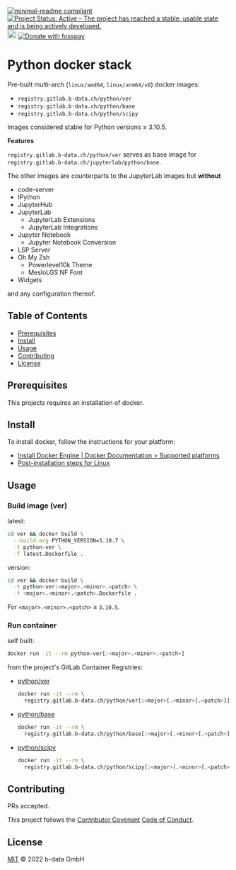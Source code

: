 [![minimal-readme compliant](https://img.shields.io/badge/readme%20style-minimal-brightgreen.svg)](https://github.com/RichardLitt/standard-readme/blob/master/example-readmes/minimal-readme.md) [![Project Status: Active – The project has reached a stable, usable state and is being actively developed.](https://www.repostatus.org/badges/latest/active.svg)](https://www.repostatus.org/#active) <a href="https://liberapay.com/benz0li/donate"><img src="https://liberapay.com/assets/widgets/donate.svg" alt="Donate using Liberapay" height="20"></a> <a href="https://benz0li.b-data.io/donate?project=1"><img src="https://benz0li.b-data.io/donate/static/donate-with-fosspay.png" alt="Donate with fosspay"></a>

# Python docker stack

Pre-built multi-arch (`linux/amd64`, `linux/arm64/v8`) docker images:

*  `registry.gitlab.b-data.ch/python/ver`
*  `registry.gitlab.b-data.ch/python/base`
*  `registry.gitlab.b-data.ch/python/scipy`

Images considered stable for Python versions ≥ 3.10.5.

**Features**

`registry.gitlab.b-data.ch/python/ver` serves as base image for
`registry.gitlab.b-data.ch/jupyterlab/python/base`.

The other images are counterparts to the JupyterLab images but **without**

*  code-server
*  IPython
*  JupyterHub
*  JupyterLab
    *  JupyterLab Extensions
    *  JupyterLab Integrations
*  Jupyter Notebook
    *  Jupyter Notebook Conversion
*  LSP Server
*  Oh My Zsh
    *  Powerlevel10k Theme
    *  MesloLGS NF Font
*  Widgets

and any configuration thereof.

## Table of Contents

*  [Prerequisites](#prerequisites)
*  [Install](#install)
*  [Usage](#usage)
*  [Contributing](#contributing)
*  [License](#license)

## Prerequisites

This projects requires an installation of docker.

## Install

To install docker, follow the instructions for your platform:

*  [Install Docker Engine | Docker Documentation > Supported platforms](https://docs.docker.com/engine/install/#supported-platforms)
*  [Post-installation steps for Linux](https://docs.docker.com/engine/install/linux-postinstall/)

## Usage

### Build image (ver)

latest:

```bash
cd ver && docker build \
  --build-arg PYTHON_VERSION=3.10.7 \
  -t python-ver \
  -f latest.Dockerfile .
```

version:

```bash
cd ver && docker build \
  -t python-ver:<major>.<minor>.<patch> \
  -f <major>.<minor>.<patch>.Dockerfile .
```

For `<major>.<minor>.<patch>` ≥ `3.10.5`.

### Run container

self built:

```bash
docker run -it --rm python-ver[:<major>.<minor>.<patch>]
```

from the project's GitLab Container Registries:

*  [python/ver](https://gitlab.b-data.ch/python/ver/container_registry)  
    ```bash
    docker run -it --rm \
      registry.gitlab.b-data.ch/python/ver[:<major>[.<minor>[.<patch>]]]
    ```
*  [python/base](https://gitlab.b-data.ch/python/base/container_registry)  
    ```bash
    docker run -it --rm \
      registry.gitlab.b-data.ch/python/base[:<major>[.<minor>[.<patch>]]]
    ```
*  [python/scipy](https://gitlab.b-data.ch/python/scipy/container_registry)
    ```bash
    docker run -it --rm \
      registry.gitlab.b-data.ch/python/scipy[:<major>[.<minor>[.<patch>]]]
    ```

## Contributing

PRs accepted.

This project follows the
[Contributor Covenant](https://www.contributor-covenant.org)
[Code of Conduct](CODE_OF_CONDUCT.md).

## License

[MIT](LICENSE) © 2022 b-data GmbH
